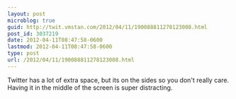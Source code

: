 ```yaml
---
layout: post
microblog: true
guid: http://twit.vmstan.com/2012/04/11/190088811278123008.html
post_id: 3037219
date: 2012-04-11T08:47:58-0600
lastmod: 2012-04-11T08:47:58-0600
type: post
url: /2012/04/11/190088811278123008.html
---
```

Twitter has a lot of extra space, but its on the sides so you don't really care. Having it in the middle of the screen is super distracting.
